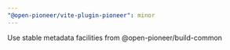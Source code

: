 ```yaml
---
"@open-pioneer/vite-plugin-pioneer": minor
---
```


Use stable metadata facilities from @open-pioneer/build-common
